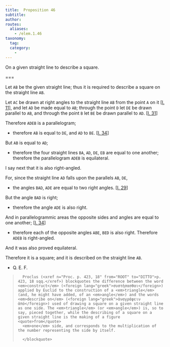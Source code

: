 ```yaml
---
title:  Proposition 46
subtitle:
author:
routes:
  aliases:
    - /elem.1.46
taxonomy:
  tag:
  category:
    -
---
```


On a given straight line to describe a square.

===

Let `AB` be the given straight line; thus it is required to describe a square on the straight line `AB`.
<!-- <lb n="5"/> -->

Let `AC` be drawn at right angles to the straight line `AB` from the point `A` on it [<a href="/elem.1.11">I. 11</a>], and let `AD` be made equal to `AB`; through the point `D` let `DE` be drawn <lb n="10"/>parallel to `AB`, and through the point `B` let `BE` be drawn parallel to `AD`. [<a href="/elem.1.31">I. 31</a>] <pb n="348"/>

Therefore `ADEB` is a parallelogram; 

- therefore `AB` is equal to `DE`, and `AD` to `BE`. [<a href="/elem.1.34">I. 34</a>]</span>

But `AB` is equal to `AD`; <lb n="15"/>

- therefore the four straight lines `BA`, `AD`, `DE`, `EB` are equal to one another;</span> therefore the parallelogram `ADEB` is equilateral.

I say next that it is also right-angled.

For, since the straight line `AD` falls upon the parallels <lb n="20"/>`AB`, `DE`, 

- the angles `BAD`, `ADE` are equal to two right angles. [<a href="/elem.1.29">I. 29</a>]</span>

But the angle `BAD` is right; 

- therefore the angle `ADE` is also right.</span>

And in parallelogrammic areas the opposite sides and <lb n="25"/>angles are equal to one another; [<a href="/elem.1.34">I. 34</a>] 

- therefore each of the opposite angles `ABE`, `BED` is also right. Therefore `ADEB` is right-angled.</span>

And it was also proved equilateral. <lb n="30"/>

Therefore it is a square; and it is described on the straight line `AB`.

- Q. E. F.

<blockquote n="1, 3, 30" class="crit" place="unspecified" anchored="yes">

      Proclus (<xref n="Proc. p. 423, 18" from="ROOT" to="DITTO">p. 423, 18 sqq.</xref>) blockquotes the difference between the word <em>construct</em> (<foreign lang="greek">συστἡσασθαι</foreign>) applied by Euclid to the construction of a <em>triangle</em> (and, he might have added, of an <em>angle</em>) and the words <em>describe on</em> (<foreign lang="greek">ἀναγράφειν ἀπό</foreign>) used of drawing a square on a given straight line as one side. The <em>triangle</em> (or <em>angle</em>) is, so to say, pieced together, while the describing of a square on a given straight line is the making of a figure <quote>from</quote>
      <em>one</em> side, and corresponds to the multiplication of the number representing the side by itself.

      </blockquote>
